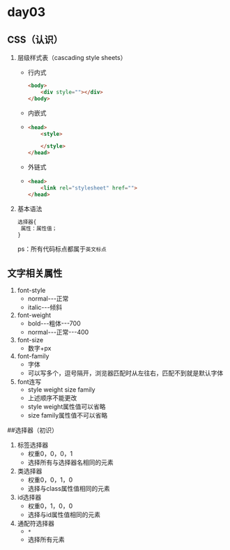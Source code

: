 # day03

## CSS（认识）

1. 层级样式表（cascading style sheets）

   - 行内式

     ```html
     <body>
         <div style=""></div>
     </body>
     ```

   - 内嵌式

   - ```html
     <head>
         <style>
     
         </style>
     </head>
     ```

   - 外链式

   - ```html
     <head>
         <link rel="stylesheet" href="">
     </head>
     ```

2. 基本语法

   ```html
   选择器{
   	属性：属性值；
   }
   ```

   ps：所有代码标点都属于`英文标点`

## 文字相关属性

1. font-style
   - normal---正常
   - italic---倾斜
2. font-weight
   - bold---粗体---700
   - normal---正常---400
3. font-size
   - 数字+px
4. font-family
   - 字体
   - 可以写多个，逗号隔开，浏览器匹配时从左往右，匹配不到就是默认字体
5. font连写
   - style weight size family
   - 上述顺序不能更改
   - style weight属性值可以省略
   - size family属性值不可以省略

##选择器（初识）

1. 标签选择器
   - 权重0，0，0，1
   - 选择所有与选择器名相同的元素
2. 类选择器
   - 权重0，0，1，0
   - 选择与class属性值相同的元素
3. id选择器
   - 权重0，1，0，0
   - 选择与id属性值相同的元素
4. 通配符选择器
   - `*`
   - 选择所有元素